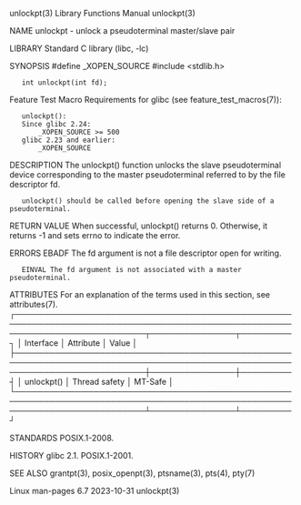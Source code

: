 unlockpt(3)							   Library Functions Manual							   unlockpt(3)

NAME
       unlockpt - unlock a pseudoterminal master/slave pair

LIBRARY
       Standard C library (libc, -lc)

SYNOPSIS
       #define _XOPEN_SOURCE
       #include <stdlib.h>

       int unlockpt(int fd);

   Feature Test Macro Requirements for glibc (see feature_test_macros(7)):

       unlockpt():
	   Since glibc 2.24:
	       _XOPEN_SOURCE >= 500
	   glibc 2.23 and earlier:
	       _XOPEN_SOURCE

DESCRIPTION
       The unlockpt() function unlocks the slave pseudoterminal device corresponding to the master pseudoterminal referred to by the file descriptor fd.

       unlockpt() should be called before opening the slave side of a pseudoterminal.

RETURN VALUE
       When successful, unlockpt() returns 0.  Otherwise, it returns -1 and sets errno to indicate the error.

ERRORS
       EBADF  The fd argument is not a file descriptor open for writing.

       EINVAL The fd argument is not associated with a master pseudoterminal.

ATTRIBUTES
       For an explanation of the terms used in this section, see attributes(7).
       ┌───────────────────────────────────────────────────────────────────────────────────────────────────────────────────────────┬───────────────┬─────────┐
       │ Interface														   │ Attribute	   │ Value   │
       ├───────────────────────────────────────────────────────────────────────────────────────────────────────────────────────────┼───────────────┼─────────┤
       │ unlockpt()														   │ Thread safety │ MT-Safe │
       └───────────────────────────────────────────────────────────────────────────────────────────────────────────────────────────┴───────────────┴─────────┘

STANDARDS
       POSIX.1-2008.

HISTORY
       glibc 2.1.  POSIX.1-2001.

SEE ALSO
       grantpt(3), posix_openpt(3), ptsname(3), pts(4), pty(7)

Linux man-pages 6.7							  2023-10-31								   unlockpt(3)
